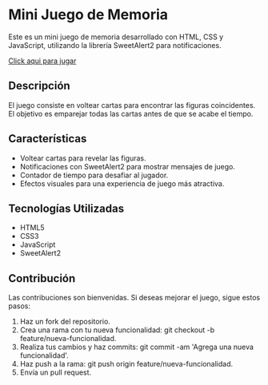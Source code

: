 # Mini Juego de Memoria

Este es un mini juego de memoria desarrollado con HTML, CSS y JavaScript, utilizando la librería SweetAlert2 para notificaciones.

[Click aqui para jugar](https://frankldf.github.io/Juego-De-Mmoria/)

## Descripción

El juego consiste en voltear cartas para encontrar las figuras coincidentes. El objetivo es emparejar todas las cartas antes de que se acabe el tiempo.

## Características
- Voltear cartas para revelar las figuras.
- Notificaciones con SweetAlert2 para mostrar mensajes de juego.
- Contador de tiempo para desafiar al jugador.
- Efectos visuales para una experiencia de juego más atractiva.

## Tecnologías Utilizadas
- HTML5
- CSS3
- JavaScript
- SweetAlert2

## Contribución
Las contribuciones son bienvenidas. Si deseas mejorar el juego, sigue estos pasos:

1. Haz un fork del repositorio.
2. Crea una rama con tu nueva funcionalidad: git checkout -b feature/nueva-funcionalidad.
3. Realiza tus cambios y haz commits: git commit -am 'Agrega una nueva funcionalidad'.
4. Haz push a la rama: git push origin feature/nueva-funcionalidad.
5. Envía un pull request.
